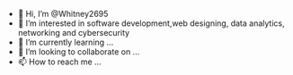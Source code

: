 - 👋 Hi, I’m @Whitney2695
- 👀 I’m interested in software development,web designing, data analytics, networking and cybersecurity
- 🌱 I’m currently learning ...
- 💞️ I’m looking to collaborate on ...
- 📫 How to reach me ...

<!---
Whitney2695/Whitney2695 is a ✨ special ✨ repository because its `README.md` (this file) appears on your GitHub profile.
You can click the Preview link to take a look at your changes.
--->
